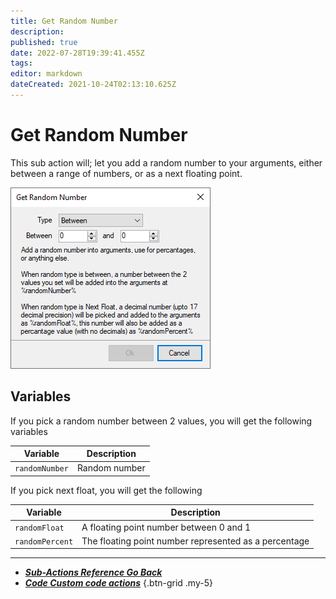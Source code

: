 ```yaml
---
title: Get Random Number
description:
published: true
date: 2022-07-28T19:39:41.455Z
tags:
editor: markdown
dateCreated: 2021-10-24T02:13:10.625Z
---
```


# Get Random Number

This sub action will; let you add a random number to your arguments, either between a range of numbers, or as a next floating point.

![sub-action-get-random-number.png](/sub-action-get-random-number.png)

## Variables

If you pick a random number between 2 values, you will get the following variables

| Variable       | Description   |
| -------------- | ------------- |
| `randomNumber` | Random number |

If you pick next float, you will get the following

| Variable        | Description                                           |
| --------------- | ----------------------------------------------------- |
| `randomFloat`   | A floating point number between 0 and 1               |
| `randomPercent` | The floating point number represented as a percentage |

---

- [<i class="mdi mdi-chevron-left"></i>***Sub-Actions Reference ***Go Back******](/en/Sub-Actions)
- [<i class="mdi mdi-code-braces primary--text"></i>***Code ***Custom code actions******](/en/Sub-Actions/Code)
{.btn-grid .my-5}